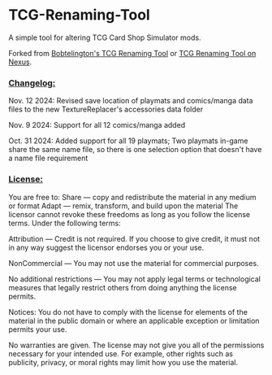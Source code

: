 # TCG-Renaming-Tool
A simple tool for altering TCG Card Shop Simulator mods.

Forked from [Bobtelington's TCG Renaming Tool](https://github.com/bobtelington/TCG-Renaming-Tool) or [TCG Renaming Tool on Nexus](https://www.nexusmods.com/tcgcardshopsimulator/mods/145).

### <ins>Changelog:</ins>
Nov. 12 2024: Revised save location of playmats and comics/manga data files to the new TextureReplacer's accessories data folder

Nov. 9 2024: Support for all 12 comics/manga added

Oct. 31 2024: Added support for all 19 playmats; Two playmats in-game share the same name file, so there is one selection option that doesn't have a name file requirement

### <ins>License:</ins>
You are free to:
Share — copy and redistribute the material in any medium or format
Adapt — remix, transform, and build upon the material
The licensor cannot revoke these freedoms as long as you follow the license terms.
Under the following terms:

Attribution — Credit is not required.  If you choose to give credit, it must not in any way suggest the licensor endorses you or your use.

NonCommercial — You may not use the material for commercial purposes.

No additional restrictions — You may not apply legal terms or technological measures that legally restrict others from doing anything the license permits.

Notices:
You do not have to comply with the license for elements of the material in the public domain or where an applicable exception or limitation permits your use.

No warranties are given. The license may not give you all of the permissions necessary for your intended use. For example, other rights such as publicity, privacy, or moral rights may limit how you use the material.
